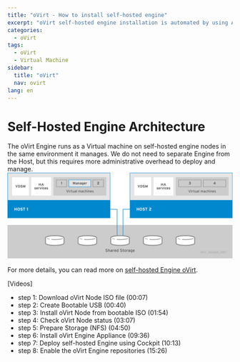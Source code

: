```yaml
---
title: "oVirt - How to install self-hosted engine"
excerpt: "oVirt self-hosted engine installation is automated by using Ansible."
categories:
  - oVirt
tags:
  - oVirt
  - Virtual Machine
sidebar:
  title: "oVirt"
  nav: ovirt 
lang: en
---
```

# Self-Hosted Engine Architecture
The oVirt Engine runs as a Virtual machine on self-hosted engine nodes in the same environment it manages. We do not need to separate Engine from the Host, but this requires more administrative overhead to deploy and manage.
[![ovirt-overview](/assets/images/ovirt/self-hosted.png)](/assets/images/ovirt/self-hosted.png)

For more details, you can read more on [self-hosted Engine oVirt](https://ovirt.org/documentation/installing_ovirt_as_a_self-hosted_engine_using_the_cockpit_web_interface/).

[Videos]
  - step 1: Download oVirt Node ISO file (00:07)
  - step 2: Create Bootable USB (00:40)
  - step 3: Install oVirt Node from bootable ISO (01:54)
  - step 4: Check oVirt Node status (03:07)
  - step 5: Prepare Storage (NFS) (04:50)
  - step 6: Install oVirt Engine Appliance (09:36)
  - step 7: Deploy self-hosted Engine using Cockpit (10:13)
  - step 8: Enable the oVirt Engine repositories (15:26)
